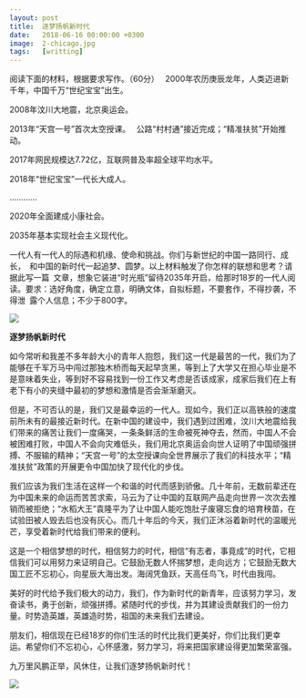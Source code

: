 ```yaml
---
layout: post
title:  逐梦扬帆新时代
date:   2018-06-16 00:00:00 +0300
image:  2-chicago.jpg
tags:   [writting]
---
```

阅读下面的材料，根据要求写作。（60分） 
2000年农历庚辰龙年，人类迈进新千年，中国千万“世纪宝宝”出生。

2008年汶川大地震，北京奥运会。

2013年“天宫一号”首次太空授课。 
公路“村村通”接近完成；“精准扶贫”开始推动。 

2017年网民规模达7.72亿，互联网普及率超全球平均水平。

2018年“世纪宝宝”一代长大成人。          

………… 

2020年全面建成小康社会。 

2035年基本实现社会主义现代化。

一代人有一代人的际遇和机缘、使命和挑战。你们与新世纪的中国一路同行、成长， 和中国的新时代一起追梦、圆梦。以上材料触发了你怎样的联想和思考？请据此写一篇 文章，想象它装进“时光瓶”留待2035年开启，给那时18岁的一代人阅读。要求：选好角度，确定立意，明确文体，自拟标题，不要套作，不得抄袭，不得泄 露个人信息；不少于800字。

![]({{site.baseurl}}/img/2-hong.jpg)

**逐梦扬帆新时代**

如今常听和我差不多年龄大小的青年人抱怨，我们这一代是最苦的一代，我们为了能够在千军万马中闯过那独木桥而每天起早贪黑，等到上了大学又在担心毕业是不是意味着失业，等到好不容易找到一份工作又考虑是否该成家，成家后我们在上有老下有小的夹缝中最初的梦想和激情是否会渐渐磨灭。

但是，不可否认的是，我们又是最幸运的一代人。现如今，我们正以高铁般的速度前所未有的最接近新时代。在新中国的建设中，我们遇到过困难，汶川大地震给我们带来的痛苦让我们一度痛哭，一条条鲜活的生命被死神夺去，然而，中国人不会被困难打败，中国人不会向灾难低头，我们用北京奥运会向世人证明了中国顽强拼搏、不服输的精神；“天宫一号”的太空授课向全世界展示了我们的科技水平；“精准扶贫”政策的开展更令中国加快了现代化的步伐。

我们应该为我们生活在这样一个和谐的时代而感到骄傲。几十年前，无数前辈还在为中国未来的命运而苦苦求索，马云为了让中国的互联网产品走向世界一次次去推销而被拒绝；“水稻大王”袁隆平为了让中国人能吃饱肚子废寝忘食的培育秧苗，在试验田被人毁去后也没有灰心。而几十年后的今天，我们正沐浴着新时代的温暖光芒，享受着新时代给我们带来的便利。

这是一个相信梦想的时代，相信努力的时代，相信“有志者，事竟成”的时代，它相信我们可以用努力来证明自己。它鼓励无数人怀揣梦想，走向远方；它鼓励无数大国工匠不忘初心，向星辰大海出发。海阔凭鱼跃，天高任鸟飞，时代由我闯。

美好的时代给予我们极大的动力，我们，作为新时代的新青年，应该努力学习，发奋读书，勇于创新，顽强拼搏。紧随时代的步伐，并为其建设贡献我们的一份力量。时势造英雄，英雄造时势，祖国的未来我们去建设。

朋友们，相信现在已经18岁的你们生活的时代比我们更美好，你们比我们更幸运。希望你们不忘初心，心怀感激，努力学习，将来把国家建设得更加繁荣富强。

九万里风鹏正举，风休住，让我们逐梦扬帆新时代！

![]({{site.baseurl}}/img/2-fantasy.jpg)